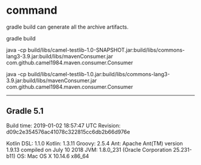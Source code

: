 
# command
gradle build can generate all the archive artifacts.

gradle build

java -cp build/libs/camel-testlib-1.0-SNAPSHOT.jar:build/libs/commons-lang3-3.9.jar:build/libs/mavenConsumer.jar com.github.camel1984.maven.consumer.Consumer


java -cp build/libs/camel-testlib-1.0.jar:build/libs/commons-lang3-3.9.jar:build/libs/mavenConsumer.jar com.github.camel1984.maven.consumer.Consumer

------------------------------------------------------------
Gradle 5.1
------------------------------------------------------------

Build time:   2019-01-02 18:57:47 UTC
Revision:     d09c2e354576ac41078c322815cc6db2b66d976e

Kotlin DSL:   1.1.0
Kotlin:       1.3.11
Groovy:       2.5.4
Ant:          Apache Ant(TM) version 1.9.13 compiled on July 10 2018
JVM:          1.8.0_231 (Oracle Corporation 25.231-b11)
OS:           Mac OS X 10.14.6 x86_64
